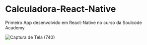 # Calculadora-React-Native

Primeiro App desenvolvido em React-Native no curso da Soulcode Academy


![Captura de Tela (740)](https://user-images.githubusercontent.com/84743443/153885480-c1b27ac4-9e83-4212-98b5-3a5461e48870.png)
